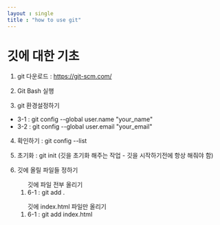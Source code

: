 ```yaml
---
layout : single
title : "how to use git"
---
```


# 깃에 대한 기초

1. git 다운로드 : https://git-scm.com/

2. Git Bash 실행

3. git 환경설정하기  <br/>

<ul>
  <li>3-1 : git config --global user.name "your_name"</li>
  <li>3-2 : git config --global user.email "your_email"</li>
</ul>

4. 확인하기 : git config --list

5. 초기화 : git init (깃을 초기화 해주는 작업 - 깃을 시작하기전에 항상 해줘야 함)

6. 깃에 올릴 파일들 정하기
<ul>
  <ol> 깃에 파일 전부 올리기
    <li>6-1 : git add .</li>
  </ol>
  <ol> 깃에 index.html 파일만 올리기
    <li>6-1 : git add index.html</li>
  </ol>
</ul>







